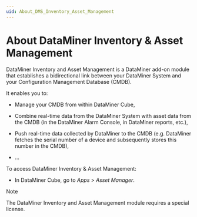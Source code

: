 ```yaml
---
uid: About_DMS_Inventory_Asset_Management
---
```


# About DataMiner Inventory & Asset Management

DataMiner Inventory and Asset Management is a DataMiner add-on module that establishes a bidirectional link between your DataMiner System and your Configuration Management Database (CMDB).

It enables you to:

- Manage your CMDB from within DataMiner Cube,

- Combine real-time data from the DataMiner System with asset data from the CMDB (in the DataMiner Alarm Console, in DataMiner reports, etc.),

- Push real-time data collected by DataMiner to the CMDB (e.g. DataMiner fetches the serial number of a device and subsequently stores this number in the CMDB),

- ...

To access DataMiner Inventory & Asset Management:

- In DataMiner Cube, go to *Apps* > *Asset Manager*.

> [!NOTE]
> The DataMiner Inventory and Asset Management module requires a special license.
